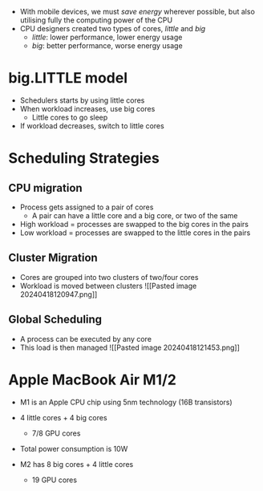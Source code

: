 - With mobile devices, we must *save energy* wherever possible, but also utilising fully the computing power of the CPU
- CPU designers created two types of cores, *little* and *big*
	- *little*: lower performance, lower energy usage
	- *big*: better performance, worse energy usage

# big.LITTLE model
- Schedulers starts by using little cores
- When workload increases, use big cores
	- Little cores to go sleep
- If workload decreases, switch to little cores

# Scheduling Strategies
## CPU migration
- Process gets assigned to a pair of cores
	- A pair can have a little core and a big core, or two of the same
- High workload = processes are swapped to the big cores in the pairs
- Low workload = processes are swapped to the little cores in the pairs

## Cluster Migration
- Cores are grouped into two clusters of two/four cores
- Workload is moved between clusters
![[Pasted image 20240418120947.png]]

## Global Scheduling
- A process can be executed by any core
- This load is then managed
![[Pasted image 20240418121453.png]]

# Apple MacBook Air M1/2
- M1 is an Apple CPU chip using 5nm technology (16B transistors)
- 4 little cores + 4 big cores
	- 7/8 GPU cores
- Total power consumption is 10W

- M2 has 8 big cores + 4 little cores
	- 19 GPU cores